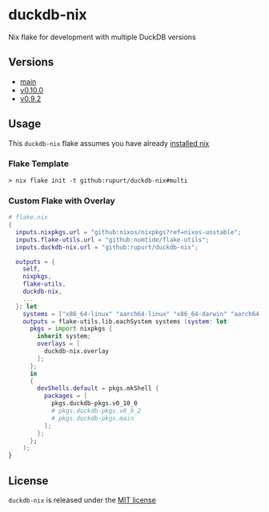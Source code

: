 # duckdb-nix

Nix flake for development with multiple DuckDB versions

## Versions

- [main](https://github.com/duckdb/duckdb/commits/main)
- [v0.10.0](https://github.com/duckdb/duckdb/releases/tag/v0.10.0)
- [v0.9.2](https://github.com/duckdb/duckdb/releases/tag/v0.9.2)

## Usage

This `duckdb-nix` flake assumes you have already [installed nix](https://determinate.systems/posts/determinate-nix-installer)

### Flake Template

```shell
> nix flake init -t github:rupurt/duckdb-nix#multi
```

### Custom Flake with Overlay

```nix
# flake.nix
{
  inputs.nixpkgs.url = "github:nixos/nixpkgs?ref=nixos-unstable";
  inputs.flake-utils.url = "github:numtide/flake-utils";
  inputs.duckdb-nix.url = "github:rupurt/duckdb-nix";

  outputs = {
    self,
    nixpkgs,
    flake-utils,
    duckdb-nix,
    ...
  }: let
    systems = ["x86_64-linux" "aarch64-linux" "x86_64-darwin" "aarch64-darwin"];
    outputs = flake-utils.lib.eachSystem systems (system: let
      pkgs = import nixpkgs {
        inherit system;
        overlays = [
          duckdb-nix.overlay
        ];
      };
      in
      {
        devShells.default = pkgs.mkShell {
          packages = [
            pkgs.duckdb-pkgs.v0_10_0
            # pkgs.duckdb-pkgs.v0_9_2
            # pkgs.duckdb-pkgs.main
          ];
        };
      };
    );
}
```

## License

`duckdb-nix` is released under the [MIT license](./LICENSE)
